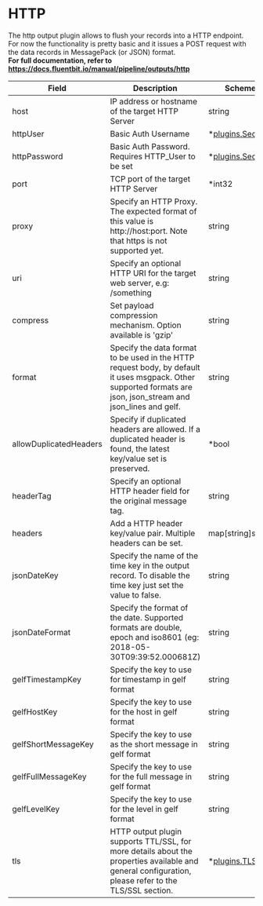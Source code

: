 # HTTP

The http output plugin allows to flush your records into a HTTP endpoint. <br /> For now the functionality is pretty basic and it issues a POST request with the data records in MessagePack (or JSON) format. <br /> **For full documentation, refer to https://docs.fluentbit.io/manual/pipeline/outputs/http**


| Field | Description | Scheme |
| ----- | ----------- | ------ |
| host | IP address or hostname of the target HTTP Server | string |
| httpUser | Basic Auth Username | *[plugins.Secret](../secret.md) |
| httpPassword | Basic Auth Password. Requires HTTP_User to be set | *[plugins.Secret](../secret.md) |
| port | TCP port of the target HTTP Server | *int32 |
| proxy | Specify an HTTP Proxy. The expected format of this value is http://host:port. Note that https is not supported yet. | string |
| uri | Specify an optional HTTP URI for the target web server, e.g: /something | string |
| compress | Set payload compression mechanism. Option available is 'gzip' | string |
| format | Specify the data format to be used in the HTTP request body, by default it uses msgpack. Other supported formats are json, json_stream and json_lines and gelf. | string |
| allowDuplicatedHeaders | Specify if duplicated headers are allowed. If a duplicated header is found, the latest key/value set is preserved. | *bool |
| headerTag | Specify an optional HTTP header field for the original message tag. | string |
| headers | Add a HTTP header key/value pair. Multiple headers can be set. | map[string]string |
| jsonDateKey | Specify the name of the time key in the output record. To disable the time key just set the value to false. | string |
| jsonDateFormat | Specify the format of the date. Supported formats are double, epoch and iso8601 (eg: 2018-05-30T09:39:52.000681Z) | string |
| gelfTimestampKey | Specify the key to use for timestamp in gelf format | string |
| gelfHostKey | Specify the key to use for the host in gelf format | string |
| gelfShortMessageKey | Specify the key to use as the short message in gelf format | string |
| gelfFullMessageKey | Specify the key to use for the full message in gelf format | string |
| gelfLevelKey | Specify the key to use for the level in gelf format | string |
| tls | HTTP output plugin supports TTL/SSL, for more details about the properties available and general configuration, please refer to the TLS/SSL section. | *[plugins.TLS](../tls.md) |
